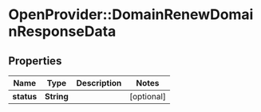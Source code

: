 # OpenProvider::DomainRenewDomainResponseData

## Properties
Name | Type | Description | Notes
------------ | ------------- | ------------- | -------------
**status** | **String** |  | [optional] 

